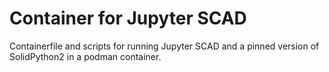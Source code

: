 # Container for Jupyter SCAD

Containerfile and scripts for running Jupyter SCAD and a pinned version of SolidPython2
in a podman container.
